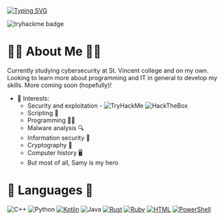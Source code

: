 [![Typing SVG](https://readme-typing-svg.herokuapp.com?font=Fira+Code&color=00F723&multiline=true&random=false&width=435&height=100&lines=Science+fiction+does+not+remain;fiction+for+long.;-+Vint+Serf)](https://git.io/typing-svg)

![tryhackme badge](https://tryhackme-badges.s3.amazonaws.com/calicojack1720.png)

# 🏴‍☠️ About Me 🏴‍☠️

Currently studying cybersecurity at St. Vincent college and on my own. Looking to learn more about programming and IT in general to develop my skills. More coming soon (hopefully)!

 - 🔭 Interests:
    - Security and exploitation - ![TryHackMe](https://img.shields.io/badge/TryHackMe-000000?logo=tryhackme&logoColor=white) ![HackTheBox](https://img.shields.io/badge/HackTheBox-000000?logo=hackthebox&logoColor=green)
    - Scripting 📜
    - Programming 👨‍💻
    - Malware analysis 🔍
    - Information security 🏰
    - Cryptography 🔐
    - Computer history 🖥️
    - But most of all, Samy is my hero

# 👾 Languages 👾
![C++](https://img.shields.io/badge/c++-%2300599C.svg?style=for-the-badge&logo=c%2B%2B&logoColor=white) ![Python](https://img.shields.io/badge/python-3670A0?style=for-the-badge&logo=python&logoColor=ffdd54) [![Kotlin](https://img.shields.io/badge/Kotlin-%237F52FF.svg?style=for-the-badge&logo=kotlin&logoColor=white)](#) ![Java](https://img.shields.io/badge/java-%23ED8B00.svg?style=for-the-badge&logo=openjdk&logoColor=white) [![Rust](https://img.shields.io/badge/Rust-%23000000.svg?style=for-the-badge&logo=rust&logoColor=white)](#) [![Ruby](https://img.shields.io/badge/Ruby-%23CC342D.svg?style=for-the-badge&logo=ruby&logoColor=white)](#) [![HTML](https://img.shields.io/badge/HTML-%23E34F26.svg?style=for-the-badge&logo=html5&logoColor=white)](#) [![PowerShell](https://img.shields.io/badge/PowerShell-%235391FE.svg?style=for-the-badge&logo=powershell&logoColor=white)](#)
